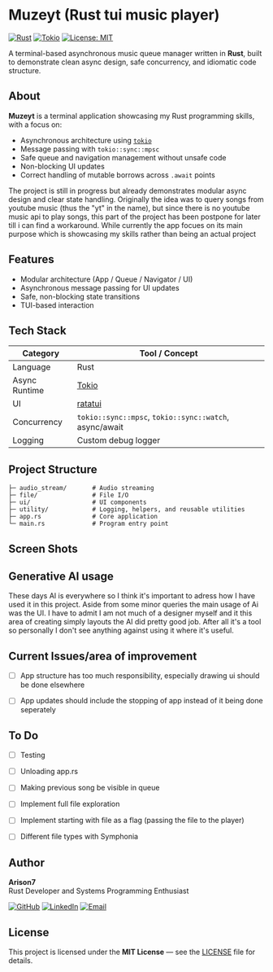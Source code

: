 # Muzeyt (Rust tui music player)
[![Rust](https://img.shields.io/badge/Rust-stable-orange.svg)](https://www.rust-lang.org) 
[![Tokio](https://img.shields.io/badge/tokio-async-blue.svg)](https://tokio.rs)
[![License: MIT](https://img.shields.io/badge/License-MIT-green.svg)](LICENSE)

A terminal-based asynchronous music queue manager written in **Rust**, built to demonstrate clean async design, safe concurrency, and idiomatic code structure.


## About 

**Muzeyt** is a terminal application showcasing my Rust  programming skills, with a focus on:

- Asynchronous architecture using [`tokio`](https://tokio.rs)
- Message passing with `tokio::sync::mpsc`
- Safe queue and navigation management without unsafe code
- Non-blocking UI updates
- Correct handling of mutable borrows across `.await` points

The project is still in progress but already demonstrates modular async design and clear state handling. 
Originally the idea was to query songs from youtube music (thus the "yt" in the name), but since there is no
youtube music api to play songs, this part of the project has been postpone for later till i can find a workaround. 
While currently the app focues on its main purpose which is showcasing my skills rather than being an actual project



## Features

- Modular architecture (App / Queue / Navigator / UI)
- Asynchronous message passing for UI updates
- Safe, non-blocking state transitions
- TUI-based interaction



## Tech Stack

| Category | Tool / Concept |
|-----------|----------------|
| Language | Rust |
| Async Runtime | [Tokio](https://tokio.rs) |
| UI | [ratatui](https://github.com/ratatui-org/ratatui)  |
| Concurrency | `tokio::sync::mpsc`, `tokio::sync::watch`, async/await |
| Logging | Custom debug logger |


## Project Structure
```
├─ audio_stream/       # Audio streaming
├─ file/               # File I/O
├─ ui/                 # UI components
├─ utility/            # Logging, helpers, and reusable utilities
├─ app.rs              # Core application
└─ main.rs             # Program entry point
```




## Screen Shots



## Generative AI usage

These days AI is everywhere so I think it's important to adress how I have used it in this project. Aside from some minor queries the main usage of 
Ai was the UI. I have to admit I am not much of a designer myself and it this area of creating simply layouts the AI did pretty good job. After all 
it's a tool so personally I don't see anything against using it where it's useful. 

## Current Issues/area of improvement 
- [ ] App structure has too much responsibility, especially drawing ui should be done elsewhere
- [ ] App updates should include the stopping of app instead of it being done seperately


## To Do
- [ ] Testing
- [ ] Unloading app.rs 
- [ ] Making previous song be visible in queue
- [ ] Implement full file exploration
- [ ] Implement starting with file as a flag (passing the file to the player)
- [ ] Different file types with Symphonia


## Author

**Arison7**  
Rust Developer and Systems Programming Enthusiast  

[![GitHub](https://img.shields.io/badge/GitHub-181717?logo=github&logoColor=white)](https://github.com/Arison7)
[![LinkedIn](https://img.shields.io/badge/LinkedIn-0A66C2?logo=linkedin&logoColor=white)]([https://linkedin.com/in/arison7](https://www.linkedin.com/in/%C5%82ukasz-krysmalski-13a9a721a/))
[![Email](https://img.shields.io/badge/Email-lucaskrysmalski@gmail.com-D14836?logo=gmail&logoColor=white)](mailto:lucaskrysmalski@gmail.com)



## License

This project is licensed under the **MIT License** — see the [LICENSE]([LICENSE](https://mit-license.org/)) file for details.

 

